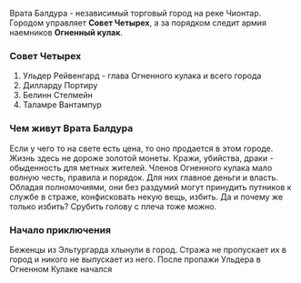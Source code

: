 Врата Балдура - независимый торговый город на реке Чионтар. Городом управляет **Совет Четырех**, а за порядком следит армия наемников **Огненный кулак**.

### Совет Четырех
1. Ульдер Рейвенгард - глава Огненного кулака и всего города
2.  Дилларду Портиру
3.  Белинн Стелмейн
4. Таламре Вантампур

### Чем живут Врата Балдура
Если у чего то на свете есть цена, то оно продается в этом городе. Жизнь здесь не дороже золотой монеты. Кражи, убийства, драки - обыденность для метных жителей. Членов Огненного кулака мало волную честь, правила и порядок. Для них главное деньги и власть. Обладая полномочиями, они без раздумий могут принудить путников к службе в страже, конфисковать некую вещь, избить. Да и почему же только избить? Срубить голову с плеча тоже можно.

### Начало приключения
Беженцы из Эльтургарда хлынули в город. Стража не пропускает их в город и никого не выпускает из него. После пропажи Ульдера в Огненном Кулаке начался 